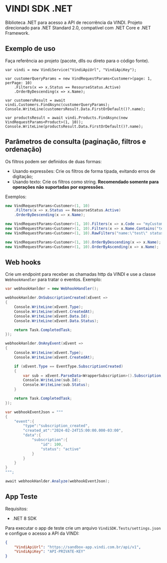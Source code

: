 # VINDI SDK .NET

Biblioteca .NET para acesso a API de recorrência da VINDI. Projeto direcionado para .NET Standard 2.0, compatível com .NET Core e .NET Framework.

## Exemplo de uso

Faça referência ao projeto (pacote, dlls ou direto para o código fonte).

```Csharp
var vindi = new VindiService("VindiApiUrl", "VindiApiKey");

var customerQueryParams = new VindRequestParams<Customer>(page: 1, perPage: 10)
    .Filters(x => x.Status == ResourseStatus.Active)
    .OrderByDescending(x => x.Name);

var customersResult = await vindi.Customers.FindAsync(customerQueryParams);
Console.WriteLine(customersResult.Data.FirstOrDefault()?.name);

var productsResult = await vindi.Products.FindAsync(new VindRequestParams<Product>(1, 10));
Console.WriteLine(productsResult.Data.FirstOrDefault()?.name);
```

## Parâmetros de consulta (paginação, filtros e ordenação)

Os filtros podem ser definidos de duas formas:
 - Usando expressões: Crie os filtros de forma tipada, evitando erros de digitação;
 - Usando texto: Crie os filtros como string. **Recomendado somente para operações não suportadas por expressões**.


Exemplos:

```csharp
new VindRequestParams<Customer>(1, 10)
    .Filters(x => x.Status == ResourseStatus.Active)
    .OrderByDescending(x => x.Name);

new VindRequestParams<Customer>(1, 10).Filters(x => x.Code == "myCustomerCode");
new VindRequestParams<Customer>(1, 10).Filters(x => x.Name.Contains("test") && x.Status == ResourseStatus.Active);
new VindRequestParams<Customer>(1, 10).RawFilters("name:\"test\" status=\"active\"");

new VindRequestParams<Customer>(1, 10).OrderByDescending(x => x.Name);
new VindRequestParams<Customer>(1, 10).OrderByAscending(x => x.Name);
```

## Web hooks

Crie um endpoint para receber as chamadas http da VINDI e use a classe `WebhookHandler` para tratar o eventos. Exemplo:

```csharp
var webhookHanlder = new WebhookHandler();

webhookHanlder.OnSubscriptionCreated(xEvent =>
{
    Console.WriteLine(xEvent.Type);
    Console.WriteLine(xEvent.CreatedAt);
    Console.WriteLine(xEvent.Data.Id);
    Console.WriteLine(xEvent.Data.Status);

    return Task.CompletedTask;
});

webhookHanlder.OnAnyEvent(xEvent =>
{
    Console.WriteLine(xEvent.Type);
    Console.WriteLine(xEvent.CreatedAt);

    if (xEvent.Type == EventType.SubscriptionCreated)
    {
        var sub = xEvent.ParseData<WrapperSubscription>().Subscription;
        Console.WriteLine(sub.Id);
        Console.WriteLine(sub.Status);
    }

    return Task.CompletedTask;
});

var webhookEventJson = """
{
    "event":{
        "type":"subscription_created",
        "created_at":"2024-02-24T15:00:00.000-03:00",
        "data":{
            "subscription":{
                "id": 100,
                "status": "active"
            }
        }
    }
}
""";

await webhookHanlder.Analyze(webhookEventJson);
```

## App Teste

Requisitos:
 - .NET 8 SDK

Para executar o app de teste crie um arquivo `VindiSDK.Tests/settings.json` e configue o acesso a API da VINDI:

```json
{
    "VindiApiUrl": "https://sandbox-app.vindi.com.br/api/v1",
    "VindiApiKey": "API-PRIVATE-KEY"
}
```